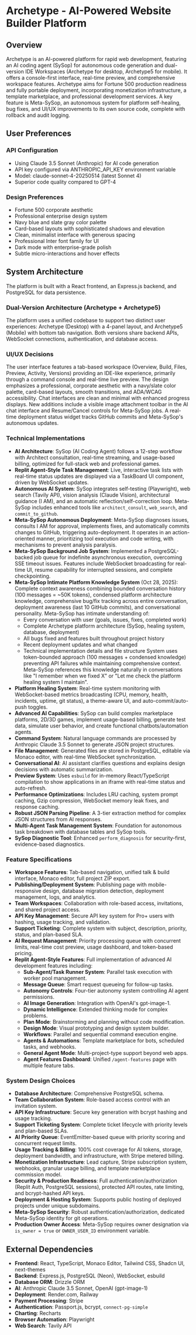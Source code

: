 # Archetype - AI-Powered Website Builder Platform

## Overview
Archetype is an AI-powered platform for rapid web development, featuring an AI coding agent (SySop) for autonomous code generation and dual-version IDE Workspaces (Archetype for desktop, Archetype5 for mobile). It offers a console-first interface, real-time preview, and comprehensive workspace features. Archetype aims for Fortune 500 production readiness and fully portable deployment, incorporating monetization infrastructure, a template marketplace, and professional development services. A key feature is Meta-SySop, an autonomous system for platform self-healing, bug fixes, and UI/UX improvements to its own source code, complete with rollback and audit logging.

## User Preferences
### API Configuration
- Using Claude 3.5 Sonnet (Anthropic) for AI code generation
- API key configured via ANTHROPIC_API_KEY environment variable
- Model: claude-sonnet-4-20250514 (latest Sonnet 4)
- Superior code quality compared to GPT-4

### Design Preferences
- Fortune 500 corporate aesthetic
- Professional enterprise design system
- Navy blue and slate gray color palette
- Card-based layouts with sophisticated shadows and elevation
- Clean, minimalist interface with generous spacing
- Professional Inter font family for UI
- Dark mode with enterprise-grade polish
- Subtle micro-interactions and hover effects

## System Architecture
The platform is built with a React frontend, an Express.js backend, and PostgreSQL for data persistence.

### Dual-Version Architecture (Archetype + Archetype5)
The platform uses a unified codebase to support two distinct user experiences: Archetype (Desktop) with a 4-panel layout, and Archetype5 (Mobile) with bottom tab navigation. Both versions share backend APIs, WebSocket connections, authentication, and database access.

### UI/UX Decisions
The user interface features a tab-based workspace (Overview, Build, Files, Preview, Activity, Versions) providing an IDE-like experience, primarily through a command console and real-time live preview. The design emphasizes a professional, corporate aesthetic with a navy/slate color palette, card-based layouts, smooth transitions, and ADA/WCAG accessibility. Chat interfaces are clean and minimal with enhanced progress displays. New additions include a visible image attachment toolbar in the AI chat interface and Resume/Cancel controls for Meta-SySop jobs. A real-time deployment status widget tracks GitHub commits and Meta-SySop's autonomous updates.

### Technical Implementations
- **AI Architecture**: SySop (AI Coding Agent) follows a 12-step workflow with Architect consultation, real-time streaming, and usage-based billing, optimized for full-stack web and professional games.
- **Replit Agent-Style Task Management**: Live, interactive task lists with real-time status updates are displayed via a TaskBoard UI component, driven by WebSocket updates.
- **Autonomous AI System**: SySop integrates self-testing (Playwright), web search (Tavily API), vision analysis (Claude Vision), architectural guidance (I AM), and an automatic reflection/self-correction loop. Meta-SySop includes enhanced tools like `architect_consult`, `web_search`, and `commit_to_github`.
- **Meta-SySop Autonomous Deployment**: Meta-SySop diagnoses issues, consults I AM for approval, implements fixes, and automatically commits changes to GitHub, triggering auto-deployment. It operates in an action-oriented manner, prioritizing tool execution and code writing, with mechanisms to prevent analysis paralysis.
- **Meta-SySop Background Job System**: Implemented a PostgreSQL-backed job queue for indefinite asynchronous execution, overcoming SSE timeout issues. Features include WebSocket broadcasting for real-time UI, resume capability for interrupted sessions, and complete checkpointing.
- **Meta-SySop Intimate Platform Knowledge System** (Oct 28, 2025): Complete context awareness combining bounded conversation history (100 messages = ~50K tokens), condensed platform architecture knowledge, comprehensive bug/fix tracking across entire conversation, deployment awareness (last 10 GitHub commits), and conversational personality. Meta-SySop has intimate understanding of:
    - Every conversation with user (goals, issues, fixes, completed work)
    - Complete Archetype platform architecture (SySop, healing system, database, deployment)
    - All bugs fixed and features built throughout project history
    - Recent deployment updates and what changed
    - Technical implementation details and file structure
  System uses token-bounded approach (100 messages + condensed knowledge) preventing API failures while maintaining comprehensive context. Meta-SySop references this knowledge naturally in conversations like "I remember when we fixed X" or "Let me check the platform healing system I maintain".
- **Platform Healing System**: Real-time system monitoring with WebSocket-based metrics broadcasting (CPU, memory, health, incidents, uptime, git status), a theme-aware UI, and auto-commit/auto-push toggles.
- **Advanced AI Capabilities**: SySop can build complex marketplace platforms, 2D/3D games, implement usage-based billing, generate test data, simulate user behavior, and create functional chatbots/automation agents.
- **Command System**: Natural language commands are processed by Anthropic Claude 3.5 Sonnet to generate JSON project structures.
- **File Management**: Generated files are stored in PostgreSQL, editable via Monaco editor, with real-time WebSocket synchronization.
- **Conversational AI**: AI assistant clarifies questions and explains design decisions with automatic summarization.
- **Preview System**: Uses `esbuild` for in-memory React/TypeScript compilation to show applications in an iframe with real-time status and auto-refresh.
- **Performance Optimizations**: Includes LRU caching, system prompt caching, Gzip compression, WebSocket memory leak fixes, and response caching.
- **Robust JSON Parsing Pipeline**: A 3-tier extraction method for complex JSON structures from AI responses.
- **Multi-Agent Task Management System**: Foundation for autonomous task breakdown with database tables and SySop tools.
- **SySop Diagnostic Tool**: Enhanced `perform_diagnosis` for security-first, evidence-based diagnostics.

### Feature Specifications
- **Workspace Features**: Tab-based navigation, unified talk & build interface, Monaco editor, full project ZIP export.
- **Publishing/Deployment System**: Publishing page with mobile-responsive design, database migration detection, deployment management, logs, and analytics.
- **Team Workspaces**: Collaboration with role-based access, invitations, and shared project access.
- **API Key Management**: Secure API key system for Pro+ users with hashing, usage tracking, and validation.
- **Support Ticketing**: Complete system with subject, description, priority, status, and plan-based SLA.
- **AI Request Management**: Priority processing queue with concurrent limits, real-time cost preview, usage dashboard, and token-based pricing.
- **Replit Agent-Style Features**: Full implementation of advanced AI development features including:
    - **Sub-Agent/Task Runner System**: Parallel task execution with worker pool management.
    - **Message Queue**: Smart request queueing for follow-up tasks.
    - **Autonomy Controls**: Four-tier autonomy system controlling AI agent permissions.
    - **AI Image Generation**: Integration with OpenAI's gpt-image-1.
    - **Dynamic Intelligence**: Extended thinking mode for complex problems.
    - **Plan Mode**: Brainstorming and planning without code modification.
    - **Design Mode**: Visual prototyping and design system builder.
    - **Workflows**: Parallel and sequential command execution engine.
    - **Agents & Automations**: Template marketplace for bots, scheduled tasks, and webhooks.
    - **General Agent Mode**: Multi-project-type support beyond web apps.
    - **Agent Features Dashboard**: Unified `/agent-features` page with multiple feature tabs.

### System Design Choices
- **Database Architecture**: Comprehensive PostgreSQL schema.
- **Team Collaboration System**: Role-based access control with an invitation system.
- **API Key Infrastructure**: Secure key generation with bcrypt hashing and usage tracking.
- **Support Ticketing System**: Complete ticket lifecycle with priority levels and plan-based SLAs.
- **AI Priority Queue**: EventEmitter-based queue with priority scoring and concurrent request limits.
- **Usage Tracking & Billing**: 100% cost coverage for AI tokens, storage, deployment bandwidth, and infrastructure, with Stripe metered billing.
- **Monetization Infrastructure**: Lead capture, Stripe subscription system, webhooks, granular usage billing, and template marketplace commission model.
- **Security & Production Readiness**: Full authentication/authorization (Replit Auth, PostgreSQL sessions), protected API routes, rate limiting, and bcrypt-hashed API keys.
- **Deployment & Hosting System**: Supports public hosting of deployed projects under unique subdomains.
- **Meta-SySop Security**: Robust authentication/authorization, dedicated Meta-SySop identity for git operations.
- **Production Owner Access**: Meta-SySop requires owner designation via `is_owner = true` or `OWNER_USER_ID` environment variable.

## External Dependencies
- **Frontend**: React, TypeScript, Monaco Editor, Tailwind CSS, Shadcn UI, next-themes
- **Backend**: Express.js, PostgreSQL (Neon), WebSocket, esbuild
- **Database ORM**: Drizzle ORM
- **AI**: Anthropic Claude 3.5 Sonnet, OpenAI (gpt-image-1)
- **Deployment**: Render.com, Railway
- **Payment Processing**: Stripe
- **Authentication**: Passport.js, bcrypt, `connect-pg-simple`
- **Charting**: Recharts
- **Browser Automation**: Playwright
- **Web Search**: Tavily API